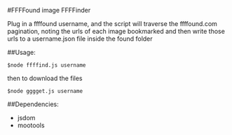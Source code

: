 #FFFFound image FFFFinder

Plug in a ffffound username, and the script will traverse the ffffound.com pagination, noting the urls of each image bookmarked and then write those urls to a username.json file inside the found folder

##Usage:

	$node ffffind.js username

then to download the files

	$node gggget.js username
	
##Dependencies:

- jsdom
- mootools